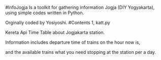 #InfoJogja
Is a toolkit for gathering information Jogja (DIY Yogyakarta), using simple codes written in Python.


Orginally coded by Yosiyoshi.
#Contents
1, katt.py


Kereta Api Time Table about Jogjakarta station.


Information includes departure time of trains on the hour now is,


and the available trains what you need stopping at the station per a day.
